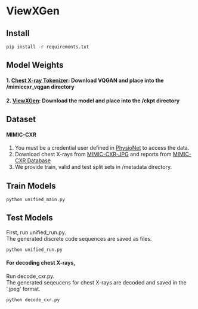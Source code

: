 # ViewXGen

## Install
~~~
pip install -r requirements.txt
~~~

## Model Weights

####  1. [Chest X-ray Tokenizer](https://drive.google.com/file/d/1CqlKoZQb5FQPUzSk3zanKnFP0qFVSiWu/view?usp=sharing): Download VQGAN and place into the /mimiccxr_vqgan directory
####  2. [ViewXGen](https://drive.google.com/file/d/14GcInakobd0rIqt0HONMkLNHAINQI1ga/view?usp=drive_link): Download the model and place into the /ckpt directory

## Dataset

#### MIMIC-CXR
1. You must be a credential user defined in [PhysioNet](https://physionet.org/settings/credentialing/) to access the data.
2. Download chest X-rays from [MIMIC-CXR-JPG](https://physionet.org/content/mimic-cxr-jpg/2.0.0/) and reports from [MIMIC-CXR Database](https://physionet.org/content/mimic-cxr/2.0.0/)
3. We provide train, valid and test split sets in /metadata directory.


## Train Models

~~~
python unified_main.py
~~~

## Test Models

First, run unified_run.py. \
The generated discrete code sequences are saved as files.
  
~~~
python unified_run.py
~~~

#### For decoding chest X-rays,
Run decode_cxr.py. \
The generated seqeucens for chest X-rays are decoded and saved in the '.jpeg' format.

~~~
python decode_cxr.py
~~~
